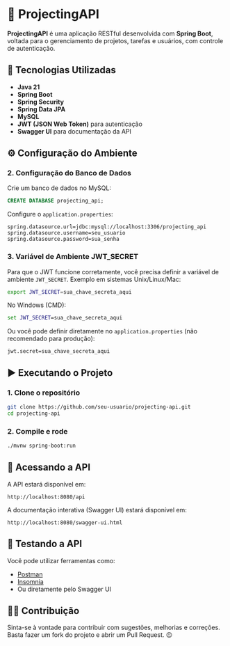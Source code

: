 # 📁 ProjectingAPI

**ProjectingAPI** é uma aplicação RESTful desenvolvida com **Spring Boot**, voltada para o gerenciamento de projetos, tarefas e usuários, com controle de autenticação.
 
## 🚀 Tecnologias Utilizadas

- **Java 21**
- **Spring Boot**
- **Spring Security**
- **Spring Data JPA**
- **MySQL**
- **JWT (JSON Web Token)** para autenticação
- **Swagger UI** para documentação da API

## ⚙️ Configuração do Ambiente

### 2. Configuração do Banco de Dados

Crie um banco de dados no MySQL:

```sql
CREATE DATABASE projecting_api;
```

Configure o `application.properties`:

```properties
spring.datasource.url=jdbc:mysql://localhost:3306/projecting_api
spring.datasource.username=seu_usuario
spring.datasource.password=sua_senha
```

### 3. Variável de Ambiente JWT_SECRET

Para que o JWT funcione corretamente, você precisa definir a variável de ambiente `JWT_SECRET`. Exemplo em sistemas Unix/Linux/Mac:

```bash
export JWT_SECRET=sua_chave_secreta_aqui
```

No Windows (CMD):

```cmd
set JWT_SECRET=sua_chave_secreta_aqui
```

Ou você pode definir diretamente no `application.properties` (não recomendado para produção):

```properties
jwt.secret=sua_chave_secreta_aqui
```

## ▶️ Executando o Projeto

### 1. Clone o repositório

```bash
git clone https://github.com/seu-usuario/projecting-api.git
cd projecting-api
```

### 2. Compile e rode

```bash
./mvnw spring-boot:run
```

## 📡 Acessando a API

A API estará disponível em:

```
http://localhost:8080/api
```

A documentação interativa (Swagger UI) estará disponível em:

```
http://localhost:8080/swagger-ui.html
```

## 🧪 Testando a API

Você pode utilizar ferramentas como:

- [Postman](https://www.postman.com/)
- [Insomnia](https://insomnia.rest/)
- Ou diretamente pelo Swagger UI

## 👨‍💻 Contribuição

Sinta-se à vontade para contribuir com sugestões, melhorias e correções. Basta fazer um fork do projeto e abrir um Pull Request. 😉

